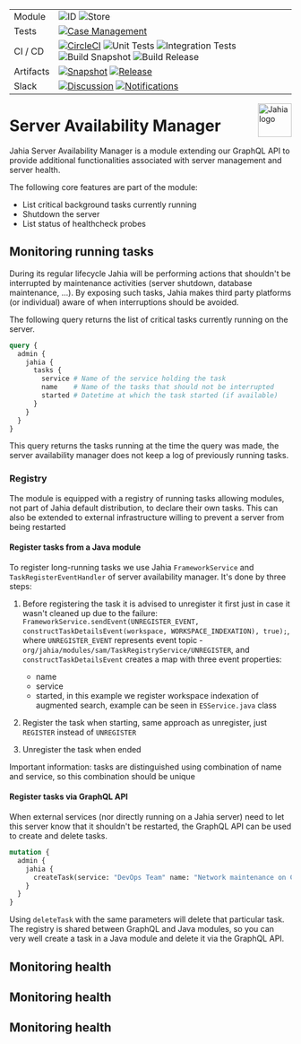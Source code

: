 <!--
    Template for Readmes, see alternatives/examples here: https://github.com/matiassingers/awesome-readme
-->

<!--
    Badges provides a quick glance at the state of the repository and pointers to external resources.
    More can be generated from here: https://shields.io/
-->

|           |                                                                                                                                                                                                                                                                                                                                                                                                                                                 |
| --------- | ----------------------------------------------------------------------------------------------------------------------------------------------------------------------------------------------------------------------------------------------------------------------------------------------------------------------------------------------------------------------------------------------------------------------------------------------- |
| Module    | ![ID](https://img.shields.io/badge/ID-server--availability--manager-blue) ![Store](https://img.shields.io/badge/Jahia%20Store-No-red)                                                                                                                                                                                                                                                                                                                                 |
| Tests     | [![Case Management](https://img.shields.io/badge/Case%20Management-Testrail-blue)](https://jahia.testrail.net/index.php?/projects/overview/23)                                                                                                                                                                                                                                                                                                  |
| CI / CD   | [![CircleCI](https://circleci.com/gh/Jahia/server-availability-manager/tree/main.svg?style=shield&circle-token=39c03d3dfded99b563093be92e4506f68ec087e5)](https://app.circleci.com/pipelines/github/Jahia/server-availability-manager) ![Unit Tests](https://img.shields.io/badge/Unit%20Tests-No-red) ![Integration Tests](https://img.shields.io/badge/Integration%20Tests-Yes-brightgreen) ![Build Snapshot](https://img.shields.io/badge/Build%20Snapshot-Yes-brightgreen) ![Build Release](https://img.shields.io/badge/Build%20Release-Yes-brightgreen) |
| Artifacts | [![Snapshot](https://img.shields.io/badge/Snapshot-Nexus-blue)](https://devtools.jahia.com/nexus/content/repositories/jahia-snapshots/org/jahia/modules/server-availability-manager/) [![Release](https://img.shields.io/badge/Release-Nexus-blue)](https://devtools.jahia.com/nexus/content/repositories/jahia-releases/org/jahia/modules/server-availability-manager/)                                                                                                                |
| Slack     | [![Discussion](https://img.shields.io/badge/Discussion-%23module--serverbusy-blue)](https://jahia.slack.com/archives/C022NFUACLR) [![Notifications](https://img.shields.io/badge/Notifications-%23product--team--qa--notifications-blue)](https://jahia.slack.com/archives/CSMQ0DRHA)                                                                                                                                                              |

<a href="https://www.jahia.com/">
    <img src="https://www.jahia.com/modules/jahiacom-templates/images/jahia-3x.png" alt="Jahia logo" title="Jahia" align="right" height="60" />
</a>
 
<!--
    Project name can either be the full length project name (if there is one) or just the repo name. For example: Digital Experience Manager.
-->
 
# Server Availability Manager

Jahia Server Availability Manager is a module extending our GraphQL API to provide additional functionalities associated with server management and server health.

The following core features are part of the module:

* List critical background tasks currently running
* Shutdown the server
* List status of healthcheck probes

## Monitoring running tasks

During its regular lifecycle Jahia will be performing actions that shouldn't be interrupted by maintenance activities (server shutdown, database maintenance, ...). By exposing such tasks, Jahia makes third party platforms (or individual) aware of when interruptions should be avoided.

The following query returns the list of critical tasks currently running on the server.

```graphql
query {
  admin {
    jahia {
      tasks {
        service # Name of the service holding the task
        name    # Name of the tasks that should not be interrupted
        started # Datetime at which the task started (if available)
      }
    }
  }
}
```

This query returns the tasks running at the time the query was made, the server availability manager does not keep a log of previously running tasks.

### Registry

The module is equipped with a registry of running tasks allowing modules, not part of Jahia default distribution, to declare their own tasks. This can also be extended to external infrastructure willing to prevent a server from being restarted

#### Register tasks from a Java module

 To register long-running tasks we use Jahia `FrameworkService` and `TaskRegisterEventHandler` of server availability manager.
 It's done by three steps: 
 1) Before registering the task it is advised to unregister it first just in case it wasn't cleaned up due to the failure:
   `FrameworkService.sendEvent(UNREGISTER_EVENT, constructTaskDetailsEvent(workspace, WORKSPACE_INDEXATION), true);`, where `UNREGISTER_EVENT` represents
    event topic - `org/jahia/modules/sam/TaskRegistryService/UNREGISTER`, and `constructTaskDetailsEvent` creates a map with three event properties: 
    - name
    - service
    - started, in this example we register workspace indexation of augmented search, example can be seen in `ESService.java` class
    
 2) Register the task when starting, same approach as unregister, just `REGISTER` instead of `UNREGISTER`
 3) Unregister the task when ended

Important information: tasks are distinguished using combination of name and service, so this combination should be unique

#### Register tasks via GraphQL API

When external services (nor directly running on a Jahia server) need to let this server know that it shouldn't be restarted, the GraphQL API can be used to create and delete tasks.

```graphql
mutation {
  admin {
    jahia {
      createTask(service: "DevOps Team" name: "Network maintenance on Core VPC")
    }
  }
}
```

Using `deleteTask` with the same parameters will delete that particular task. The registry is shared between GraphQL and Java modules, so you can very well create a task in a Java module and delete it via the GraphQL API.

## Monitoring health


## Monitoring health

## Monitoring health





